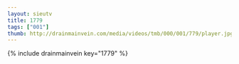 ```yaml
--- 
layout: sieutv
title: 1779
tags: ["001"]
thumb: http://drainmainvein.com/media/videos/tmb/000/001/779/player.jpg
---
```

{% include drainmainvein key="1779" %} 
